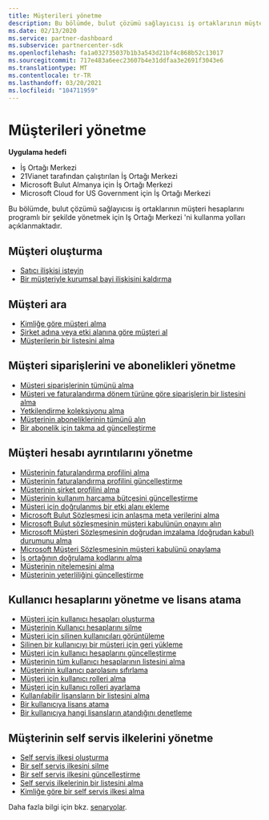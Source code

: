 ```yaml
---
title: Müşterileri yönetme
description: Bu bölümde, bulut çözümü sağlayıcısı iş ortaklarının müşteri hesaplarını programlı bir şekilde yönetmek için Iş ortağı merkezini kullanma yolları açıklanmaktadır.
ms.date: 02/13/2020
ms.service: partner-dashboard
ms.subservice: partnercenter-sdk
ms.openlocfilehash: fa1a032735037b1b3a543d21bf4c868b52c13017
ms.sourcegitcommit: 717e483a6eec23607b4e31ddfaa3e2691f3043e6
ms.translationtype: MT
ms.contentlocale: tr-TR
ms.lasthandoff: 03/20/2021
ms.locfileid: "104711959"
---
```

# <a name="manage-customers"></a>Müşterileri yönetme

**Uygulama hedefi**

- İş Ortağı Merkezi
- 21Vianet tarafından çalıştırılan İş Ortağı Merkezi
- Microsoft Bulut Almanya için İş Ortağı Merkezi
- Microsoft Cloud for US Government için İş Ortağı Merkezi

Bu bölümde, bulut çözümü sağlayıcısı iş ortaklarının müşteri hesaplarını programlı bir şekilde yönetmek için Iş Ortağı Merkezi 'ni kullanma yolları açıklanmaktadır.

## <a name="create-a-customer"></a>Müşteri oluşturma

- [Satıcı ilişkisi isteyin](request-reseller-relationship.md)
- [Bir müşteriyle kurumsal bayi ilişkisini kaldırma](remove-a-reseller-relationship-with-a-customer.md)

## <a name="look-up-a-customer"></a>Müşteri ara

- [Kimliğe göre müşteri alma](get-a-customer-by-id.md)
- [Şirket adına veya etki alanına göre müşteri al](get-a-customer-by-name.md)
- [Müşterilerin bir listesini alma](get-a-list-of-customers.md)

## <a name="manage-customer-orders-and-subscriptions"></a>Müşteri siparişlerini ve abonelikleri yönetme

- [Müşteri siparişlerinin tümünü alma](get-all-of-a-customer-s-orders.md)
- [Müşteri ve faturalandırma dönem türüne göre siparişlerin bir listesini alma](get-a-list-of-orders-by-customer-and-billing-cycle-type.md)
- [Yetkilendirme koleksiyonu alma](get-a-collection-of-entitlements.md)
- [Müşterinin aboneliklerinin tümünü alın](get-all-of-a-customer-s-subscriptions.md)
- [Bir abonelik için takma ad güncelleştirme](update-the-nickname-for-a-subscription.md)

## <a name="manage-customer-account-details"></a>Müşteri hesabı ayrıntılarını yönetme

- [Müşterinin faturalandırma profilini alma](get-all-of-a-customer-s-billing-profiles.md)
- [Müşterinin faturalandırma profilini güncelleştirme](update-a-customer-s-billing-profile.md)
- [Müşterinin şirket profilini alma](get-a-customer-s-company-profile.md)
- [Müşterinin kullanım harcama bütçesini güncelleştirme](update-a-customer-s-usage-spending-budget.md)
- [Müşteri için doğrulanmış bir etki alanı ekleme](add-a-verified-domain-for-a-customer.md)
- [Microsoft Bulut Sözleşmesi için anlaşma meta verilerini alma](get-agreement-metadata.md)
- [Microsoft Bulut sözleşmesinin müşteri kabulünün onayını alın](get-confirmation-of-customer-consent.md)
- [Microsoft Müşteri Sözleşmesinin doğrudan imzalama (doğrudan kabul) durumunu alma](get-direct-sign-status-of-customer-agreement.md)
- [Microsoft Müşteri Sözleşmesinin müşteri kabulünü onaylama](confirm-customer-consent-customer-agreement.md)
- [İş ortağının doğrulama kodlarını alma](get-a-partner-s-validation-codes.md)
- [Müşterinin nitelemesini alma](./get-customer-qualification-synchronous.md)
- [Müşterinin yeterliliğini güncelleştirme](./update-customer-qualification-synchronous.md)

## <a name="manage-user-accounts-and-assign-licenses"></a>Kullanıcı hesaplarını yönetme ve lisans atama

- [Müşteri için kullanıcı hesapları oluşturma](create-user-accounts-for-a-customer.md)
- [Müşterinin Kullanıcı hesaplarını silme](delete-user-accounts-for-a-customer.md)
- [Müşteri için silinen kullanıcıları görüntüleme](view-a-deleted-user.md)
- [Silinen bir kullanıcıyı bir müşteri için geri yükleme](restore-a-user-for-a-customer.md)
- [Müşteri için kullanıcı hesaplarını güncelleştirme](update-user-accounts-for-a-customer.md)
- [Müşterinin tüm kullanıcı hesaplarının listesini alma](get-a-list-of-all-user-accounts-for-a-customer.md)
- [Müşterinin kullanıcı parolasını sıfırlama](reset-user-password-for-a-customer.md)
- [Müşteri için kullanıcı rolleri alma](get-user-roles-for-a-customer.md)
- [Müşteri için kullanıcı rolleri ayarlama](set-user-roles-for-a-customer.md)
- [Kullanılabilir lisansların bir listesini alma](get-a-list-of-available-licenses.md)
- [Bir kullanıcıya lisans atama](assign-licenses-to-a-user.md)
- [Bir kullanıcıya hangi lisansların atandığını denetleme](check-which-licenses-are-assigned-to-a-user.md)

## <a name="manage-a-customers-self-serve-policies"></a>Müşterinin self servis ilkelerini yönetme

- [Self servis ilkesi oluşturma](create-a-self-serve-policy.md)
- [Bir self servis ilkesini silme](delete-a-self-serve-policy.md)
- [Bir self servis ilkesini güncelleştirme](update-a-self-serve-policy.md)
- [Self servis ilkelerinin bir listesini alma](get-a-list-of-self-serve-policies.md)
- [Kimliğe göre bir self servis ilkesi alma](get-a-self-serve-policy-by-id.md)

Daha fazla bilgi için bkz. [senaryolar](scenarios.md).